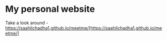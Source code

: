 # My personal website 
Take a look around - https://saahilchadha1.github.io/meetme/[https://saahilchadha1.github.io/meetme/]